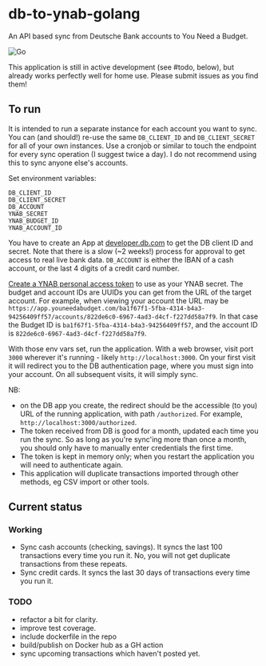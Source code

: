 # db-to-ynab-golang

An API based sync from Deutsche Bank accounts to You Need a Budget.

![Go](https://github.com/ohthehugemanatee/db-to-ynab-golang/workflows/Go/badge.svg?branch=master)

This application is still in active development (see #todo, below), but already works perfectly well for home use. Please submit issues as you find them!

## To run

It is intended to run a separate instance for each account you want to sync. You can (and should!) re-use the same `DB_CLIENT_ID` and `DB_CLIENT_SECRET` for all of your own instances. Use a cronjob or similar to touch the endpoint for every sync operation (I suggest twice a day). I do not recommend using this to sync anyone else's accounts.

Set environment variables:

```
DB_CLIENT_ID
DB_CLIENT_SECRET
DB_ACCOUNT
YNAB_SECRET
YNAB_BUDGET_ID
YNAB_ACCOUNT_ID
```

You have to create an App at [developer.db.com](https://developer.db.com) to get the DB client ID and secret. Note that there is a slow (~2 weeks!) process for approval to get access to real live bank data. `DB_ACCOUNT` is either the IBAN of a cash account, or the last 4 digits of a credit card number.

[Create a YNAB personal access token](https://api.youneedabudget.com/#personal-access-tokens) to use as your YNAB secret. The budget and account IDs are UUIDs you can get from the URL of the target account. For example, when viewing your account the URL may be `https://app.youneedabudget.com/ba1f67f1-5fba-4314-b4a3-94256409ff57/accounts/822de6c0-6967-4ad3-d4cf-f227dd58a7f9`. In that case the Budget ID is `ba1f67f1-5fba-4314-b4a3-94256409ff57`, and the account ID is `822de6c0-6967-4ad3-d4cf-f227dd58a7f9`.

With those env vars set, run the application. With a web browser, visit port `3000` wherever it's running - likely `http://localhost:3000`. On your first visit it will redirect you to the DB authentication page, where you must sign into your account. On all subsequent visits, it will simply sync.

NB:

* on the DB app you create, the redirect should be the accessible (to you) URL of the running application, with path `/authorized`. For example, `http://localhost:3000/authorized`.
* The token received from DB is good for a month, updated each time you run the sync. So as long as you're sync'ing more than once a month, you should only have to manually enter credentials the first time. 
* The token is kept in memory only; when you restart the application you will need to authenticate again.
* This application will duplicate transactions imported through other methods, eg CSV import or other tools.

## Current status

### Working

* Sync cash accounts (checking, savings). It syncs the last 100 transactions every time you run it. No, you will not get duplicate transactions from these repeats. 
* Sync credit cards. It syncs the last 30 days of transactions every time you run it.

### TODO

* refactor a bit for clarity.
* improve test coverage.
* include dockerfile in the repo
* build/publish on Docker hub as a GH action
* sync upcoming transactions which haven't posted yet.
